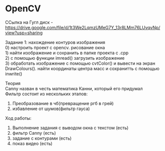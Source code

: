 # OpenCV
ССылка на Гугл диск - https://drive.google.com/file/d/1t3We2LqmzUMeG7Y_13r8LMm76LUvqvNp/view?usp=sharing 

Задание 1: нахождение контуров изображения<br>
	0) настроить проект с opencv. рисование окна<br>
	1) найти изображение и сохранить в папке проекта с .срр<br>
	2) с помощью функции imread() загрузить изображение<br>
	3) обработать изображение с помощью cvtColor() и вывести на экран DrawColours(). найти координаты центра масс и сохранитть с помощью inwrite()<br>
	

Теория<br>
Canny назван в честь математика Канни, который его придумал<br>
Фильтр состоит из нескольких этапов:<br>
1) Преобразование в чб(превращение ргб в грей)<br>
2) избавление от шумов(фильтр гауса)<br>

Ход работы:
1) Выполнение задания с выводом окна с текстом (есть)
2) фильтр Canny (есть)
3) задание с контурами (есть)
4) показ видео (есть)
